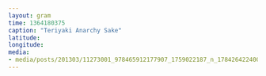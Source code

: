 ```yaml
---
layout: gram
time: 1364180375
caption: "Teriyaki Anarchy Sake"
latitude: 
longitude: 
media:
- media/posts/201303/11273001_978465912177907_1759022187_n_17842642240000351.jpg
---
```

